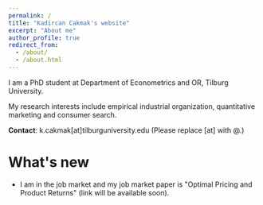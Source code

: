 ```yaml
---
permalink: /
title: "Kadircan Cakmak's website"
excerpt: "About me"
author_profile: true
redirect_from: 
  - /about/
  - /about.html
---
```


I am a PhD student at Department of Econometrics and OR, Tilburg University. 

My research interests include empirical industrial organization, quantitative marketing and consumer search. 

**Contact**: k.cakmak[at]tilburguniversity.edu    (Please replace [at] with @.)

What's new
======
* I am in the job market and my job market paper is "Optimal Pricing and Product Returns" (link will be available soon).




